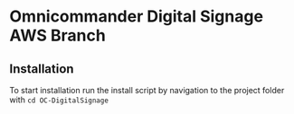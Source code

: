 # Omnicommander Digital Signage AWS Branch

## Installation
To start installation run the install script by navigation to the project folder with
```cd OC-DigitalSignage```